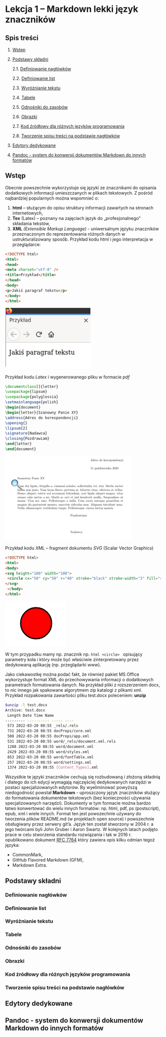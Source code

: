 # Lekcja 1 – Markdown lekki język znaczników 
## Spis treści
1. [Wstęp](#wstęp)
 
2. [Podstawy składni](#podstawy-składni)
   
    2.1. [Definiowanie nagłówków](#definiowanie-nagłówków)
   
    2.2. [Definiowanie list](#definiowanie-list)
   
    2.3. [Wyróżnianie tekstu](#wyróżnianie-tekstu)
   
    2.4. [Tabele](#tabele)
   
    2.5. [Odnośniki do zasobów](#odnośniki-do-zasobów)
   
    2.6. [Obrazki](#obrazki)
   
    2.7. [Kod źródłowy dla różnych języków programowania](#kod-źródłowy-dla-różnych-języków-programowania)
   
    2.8. [Tworzenie spisu treści na podstawie nagłówków](#tworzenie-spisu-treści-na-podstawie-nagłówków)
   
4. [Edytory dedykowane](#edytory-dedykowane)

5. [Pandoc - system do konwersji dokumentów Markdown do innych formatów](#pandoc---system-do-konwersji-dokumentów-markdown-do-innych-formatów)

## Wstęp
Obecnie powszechnie wykorzystuje się języki ze znacznikami do opisania dodatkowych informacji
umieszczanych w plikach tekstowych. Z pośród najbardziej popularnych można wspomnieć o:
1. **html** – służącym do opisu struktury informacji zawartych na stronach internetowych,
2. **Tex** (Latex) – poznany na zajęciach język do „profesjonalnego” składania tekstów,
3. **XML** *(Extensible Markup Language)* - uniwersalnym języku znaczników przeznaczonym
do reprezentowania różnych danych w ustrukturalizowany sposób.
Przykład kodu html i jego interpretacja w przeglądarce:
```html
<!DOCTYPE html>
<html>
<head>
<meta charset="utf-8" />
<title>Przykład</title>
</head>
<body>
<p>Jakiś paragraf tekstu</p>
</body>
</html>
```

![alt text](grafika1.png)

Przykład kodu *Latex* i wygenerowanego pliku w formacie *pdf*

```latex
\documentclass[]{letter}
\usepackage{lipsum}
\usepackage{polyglossia}
\setmainlanguage{polish}
\begin{document}
\begin{letter}{Szanowny Panie XY}
\address{Adres do korespondencji}
\opening{}
\lipsum[2]
\signature{Nadawca}
\closing{Pozdrawiam}
\end{letter}
\end{document}
```
![grafika2](grafika2.png)

Przykład kodu *XML* – fragment dokumentu *SVG* (Scalar Vector Graphics)
```html
<!DOCTYPE html>
<html>
<body>
<svg height="100" width="100">
 <circle cx="50" cy="50" r="40" stroke="black" stroke-width="3" fill="red" />
</svg>
 </body>
</html>
```
![grafika3](grafika3.png)

W tym przypadku mamy np. znacznik np. ```html <circle> ``` opisujący parametry koła i który może być właściwie zinterpretowany przez dedykowaną aplikację (np. przeglądarki www).

Jako ciekawostkę można podać fakt, że również pakiet MS Office wykorzystuje format XML do przechowywania informacji o dodatkowych parametrach formatowania danych. Na przykład pliki z rozszerzeniem docx, to nic innego jak spakowane algorytmem zip katalogi z plikami xml.
Przykład rozpakowania zawartości pliku test.docx poleceniem: **unzip**
```bash
$unzip -l test.docx
Archive: test.docx
 Length Date Time Name
--------- ---------- ----- ----
 573 2022-03-20 08:55 _rels/.rels
 731 2022-03-20 08:55 docProps/core.xml
 508 2022-03-20 08:55 docProps/app.xml
 531 2022-03-20 08:55 word/_rels/document.xml.rels
 1288 2022-03-20 08:55 word/document.xml
 2429 2022-03-20 08:55 word/styles.xml
 853 2022-03-20 08:55 word/fontTable.xml
 257 2022-03-20 08:55 word/settings.xml
 1374 2022-03-20 08:55 [Content_Types].xml
```
Wszystkie te języki znaczników cechują się rozbudowaną i złożoną składnią i dlatego do ich edycji wymagają najczęściej dedykowanych narzędzi w postaci specjalizowanych edytorów. By wyeliminować powyższą niedogodność powstał **Markdown** - uproszczony język znaczników służący do formatowania dokumentów tekstowych (bez konieczności używania specjalizowanych narzędzi). Dokumenty w tym formacie można bardzo łatwo konwertować do wielu innych formatów: np. html, pdf, ps (postscript), epub, xml i wiele innych. Format ten jest powszechnie używany do tworzenia plików README.md (w projektach open source) i powszechnie obsługiwany przez serwery git’a. Język ten został stworzony w 2004 r. a jego twórcami byli John Gruber i Aaron Swartz. W kolejnych latach podjęto prace w celu stworzenia standardu rozwiązania i tak w 2016 r. opublikowano dokument [RFC 7764](https://datatracker.ietf.org/doc/html/rfc7764) który zawiera opis kilku odmian tegoż języka:
+ CommonMark,
+ GitHub Flavored Markdown (GFM),
+ Markdown Extra.

## Podstawy składni
### Definiowanie nagłówków
### Definiowanie list
### Wyróżnianie tekstu
### Tabele
### Odnośniki do zasobów
### Obrazki
### Kod źródłowy dla różnych języków programowania
### Tworzenie spisu treści na podstawie nagłówków
## Edytory dedykowane
## Pandoc - system do konwersji dokumentów Markdown do innych formatów
